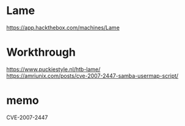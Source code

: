 # Lame

https://app.hackthebox.com/machines/Lame

# Workthrough
https://www.puckiestyle.nl/htb-lame/  
https://amriunix.com/posts/cve-2007-2447-samba-usermap-script/

# memo
CVE-2007-2447
